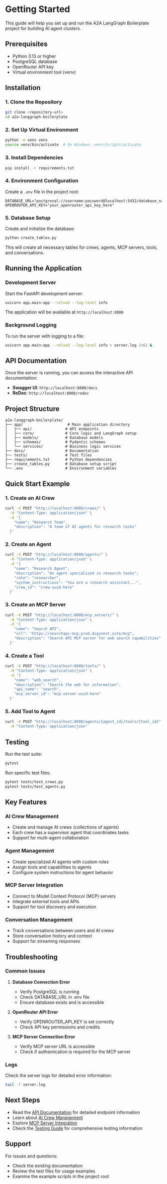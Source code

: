 # Getting Started

This guide will help you set up and run the A2A LangGraph Boilerplate project for building AI agent clusters.

## Prerequisites

- Python 3.13 or higher
- PostgreSQL database
- OpenRouter API key
- Virtual environment tool (venv)

## Installation

### 1. Clone the Repository

```bash
git clone <repository-url>
cd a2a-langgraph-boilerplate
```

### 2. Set Up Virtual Environment

```bash
python -m venv venv
source venv/bin/activate  # On Windows: venv\Scripts\activate
```

### 3. Install Dependencies

```bash
pip install -r requirements.txt
```

### 4. Environment Configuration

Create a `.env` file in the project root:

```env
DATABASE_URL="postgresql://username:password@localhost:5432/database_name"
OPENROUTER_API_KEY="your_openrouter_api_key_here"
```

### 5. Database Setup

Create and initialize the database:

```bash
python create_tables.py
```

This will create all necessary tables for crews, agents, MCP servers, tools, and conversations.

## Running the Application

### Development Server

Start the FastAPI development server:

```bash
uvicorn app.main:app --reload --log-level info
```

The application will be available at `http://localhost:8000`

### Background Logging

To run the server with logging to a file:

```bash
uvicorn app.main:app --reload --log-level info > server.log 2>&1 &
```

## API Documentation

Once the server is running, you can access the interactive API documentation:

- **Swagger UI**: `http://localhost:8000/docs`
- **ReDoc**: `http://localhost:8000/redoc`

## Project Structure

```
a2a-langgraph-boilerplate/
├── app/                    # Main application directory
│   ├── api/               # API endpoints
│   ├── core/              # Core logic and LangGraph setup
│   ├── models/            # Database models
│   ├── schemas/           # Pydantic schemas
│   └── services/          # Business logic services
├── docs/                  # Documentation
├── tests/                 # Test files
├── requirements.txt       # Python dependencies
├── create_tables.py       # Database setup script
└── .env                   # Environment variables
```

## Quick Start Example

### 1. Create an AI Crew

```bash
curl -X POST "http://localhost:8000/crews/" \
  -H "Content-Type: application/json" \
  -d '{
    "name": "Research Team",
    "description": "A team of AI agents for research tasks"
  }'
```

### 2. Create an Agent

```bash
curl -X POST "http://localhost:8000/agents/" \
  -H "Content-Type: application/json" \
  -d '{
    "name": "Research Agent",
    "description": "An agent specialized in research tasks",
    "role": "researcher",
    "system_instructions": "You are a research assistant...",
    "crew_id": "crew-uuid-here"
  }'
```

### 3. Create an MCP Server

```bash
curl -X POST "http://localhost:8000/mcp_servers/" \
  -H "Content-Type: application/json" \
  -d '{
    "name": "Search API",
    "url": "https://searchapi-mcp.prod.diginext.site/mcp",
    "description": "Search API MCP server for web search capabilities"
  }'
```

### 4. Create a Tool

```bash
curl -X POST "http://localhost:8000/tools/" \
  -H "Content-Type: application/json" \
  -d '{
    "name": "web_search",
    "description": "Search the web for information",
    "api_name": "search",
    "mcp_server_id": "mcp-server-uuid-here"
  }'
```

### 5. Add Tool to Agent

```bash
curl -X POST "http://localhost:8000/agents/{agent_id}/tools/{tool_id}" \
  -H "Content-Type: application/json"
```

## Testing

Run the test suite:

```bash
pytest
```

Run specific test files:

```bash
pytest tests/test_crews.py
pytest tests/test_agents.py
```

## Key Features

### AI Crew Management
- Create and manage AI crews (collections of agents)
- Each crew has a supervisor agent that coordinates tasks
- Support for multi-agent collaboration

### Agent Management
- Create specialized AI agents with custom roles
- Assign tools and capabilities to agents
- Configure system instructions for agent behavior

### MCP Server Integration
- Connect to Model Context Protocol (MCP) servers
- Integrate external tools and APIs
- Support for tool discovery and execution

### Conversation Management
- Track conversations between users and AI crews
- Store conversation history and context
- Support for streaming responses

## Troubleshooting

### Common Issues

1. **Database Connection Error**
   - Verify PostgreSQL is running
   - Check DATABASE_URL in .env file
   - Ensure database exists and is accessible

2. **OpenRouter API Error**
   - Verify OPENROUTER_API_KEY is set correctly
   - Check API key permissions and credits

3. **MCP Server Connection Error**
   - Verify MCP server URL is accessible
   - Check if authentication is required for the MCP server

### Logs

Check the server logs for detailed error information:

```bash
tail -f server.log
```

## Next Steps

- Read the [API Documentation](api-endpoints.md) for detailed endpoint information
- Learn about [AI Crew Management](ai-crews-management.md)
- Explore [MCP Server Integration](mcp-servers-management.md)
- Check the [Testing Guide](testing.md) for comprehensive testing information

## Support

For issues and questions:
- Check the existing documentation
- Review the test files for usage examples
- Examine the example scripts in the project root